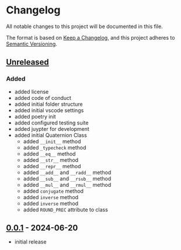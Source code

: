 # Changelog

All notable changes to this project will be documented in this file.

The format is based on [Keep a Changelog],
and this project adheres to [Semantic Versioning].

## [Unreleased]

### Added

- added license
- added code of conduct
- added initial folder structure
- added initial vscode settings
- added poetry init
- added configured testing suite
- added juypter for development
- added initial Quaternion Class
  - added `__init__` method
  - added `_typecheck` method
  - added `__eq__` method
  - added `__str__` method
  - added `__repr__` method
  - added `__add__` and `__radd__` method
  - added `__sub__` and `__rsub__` method
  - added `__mul__` and `__rmul__` method
  - added `conjugate` method
  - added `inverse` method
  - added `inverse` method
  - added `ROUND_PREC` attribute to class

## [0.0.1] - 2024-06-20

- initial release

<!-- Links -->
[keep a changelog]: https://keepachangelog.com/en/1.0.0/
[semantic versioning]: https://semver.org/spec/v2.0.0.html

<!-- Versions -->
[unreleased]: https://github.com/Author/Repository/compare/v0.0.2...HEAD
[0.0.1]: https://github.com/Author/Repository/releases/tag/v0.0.1
